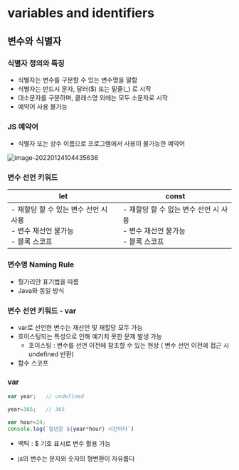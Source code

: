 # variables and identifiers



## 변수와 식별자



### 식별자 정의와 특징

- 식별자는 변수를 구분할 수 있는 변수명을 말함
- 식별자는 반드시 문자, 달러($) 또는 밑줄(_) 로 시작
- 대소문자를 구분하며, 클래스명 외에는 모두 소문자로 시작
- 예약어 사용 불가능



### JS 예약어

- 식별자 또는 상수 이름으로 프로그램에서 사용이 불가능한 예약어

![image-20220124104435636](C:\Users\조상혁\repo\TIL\javascript\img\image-20220124104435636.png)





### 변수 선언 키워드

| let                                                          | const                                                        |
| ------------------------------------------------------------ | ------------------------------------------------------------ |
| - 재할당 할 수 있는 변수 선언 시 사용<br />- 변수 재선언 불가능<br />- 블록 스코프 | - 재할당 할 수 없는 변수 선언 시 사용<br />- 변수 재선언 불가능<br />- 블록 스코프 |



### 변수명 Naming Rule

- 헝가리안 표기법을 따름
- Java와 동일 방식



### 변수 선언 키워드 - var

- var로 선언한 변수는 재선언 및 재할당 모두 가능
- 호이스팅되는 특성으로 인해 예기치 못한 문제 발생 가능
  - 호이스팅 : 변수를 선언 이전에 참조할 수 있는 현상 ( 변수 선언 이전에 접근 시 undefined 반환)
- 함수 스코프



### var

```javascript
var year; 	// undefined

year=365; 	// 365

var hour=24;
console.log(`일년은 ${year*hour} 시간이다`) 
```

- 백틱 : $ 기호 표시로 변수 활용 가능

- js의 변수는 문자와 숫자의 형변환이 자유롭다

